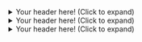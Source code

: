 <details>
		<summary>Your header here! (Click to expand)</summary>
		Your content here...</br>
		(markup only where supported)</br>
		more content here...</br>
</details>

<details>
		<summary>Your header here! (Click to expand)</summary>
		Your content here...</br>
		(markup only where supported)</br>
		more content here...</br>
</details>

<details>
		<summary>Your header here! (Click to expand)</summary>
	
 
## Table of Contents - React
 1. [Heading 1](#heading-1) <br/>
  1.1. [Sub heading 11](#subheading-11) <br/>
  1.2. [Sub heading 12](#subheading-12) <br/>
  1.3. [Sub heading 13](#subheading-13) <br/>
 2. [Heading 2](#heading-2) <br/>
		2.1. [Sub heading 21](#subheading-21) <br/>
  2.2. [Sub heading 22](#subheading-22) <br/>
  2.3. [Sub heading 23](#subheading-23) <br/>
 3. [Heading 3](#heading-3) <br/>
		3.1. [Sub heading 31](#subheading-31) <br/>
  3.2. [Sub heading 32](#subheading-32) <br/>
  3.3. [Sub heading 33](#subheading-33) <br/>


 # Heading 1
 Content of the heading 1
 ## Subheading 11
 Content of the subheading 11
 ## Subheading 12
 Content of the subheading 12
 ## Subheading 13
 Content of the subheading 13
 # Heading 2
 Content of the subheading 2
 ## Subheading 21
 Content of the subheading 21
 ## Subheading 22
 Content of the subheading 22
 ## Subheading 23
 Content of the subheading 23
 ## Heading 3
 Content of the heading 3
 ## Subheading 31
 Content of the subheading 31
 ## Subheading 32
 Content of the subheading 32
 ## Subheading 33
 Content of the subheading 33




</br>
		(markup only where supported)</br>
		more content here...</br>
</details>
   

